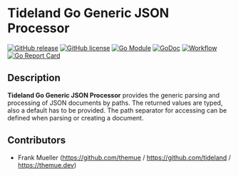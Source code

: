 # Tideland Go Generic JSON Processor

[![GitHub release](https://img.shields.io/github/release/tideland/go-gjp.svg)](https://github.com/tideland/go-gjp)
[![GitHub license](https://img.shields.io/badge/license-New%20BSD-blue.svg)](https://raw.githubusercontent.com/tideland/go-gjp/master/LICENSE)
[![Go Module](https://img.shields.io/github/go-mod/go-version/tideland/go-gjp)](https://github.com/tideland/go-gjp/blob/master/go.mod)
[![GoDoc](https://godoc.org/tideland.dev/go/gjp?status.svg)](https://pkg.go.dev/mod/tideland.dev/go/gjp?tab=packages)
[![Workflow](https://img.shields.io/github/workflow/status/tideland/go-gjp/Go)](https://github.com/tideland/go-gjp/actions/)
[![Go Report Card](https://goreportcard.com/badge/github.com/tideland/go-gjp)](https://goreportcard.com/report/tideland.dev/go/gjp)

## Description

**Tideland Go Generic JSON Processor** provides the generic parsing and 
processing of JSON documents by paths. The returned values are typed, also 
a default has to be provided. The path separator for accessing can be defined
when parsing or creating a document.

## Contributors

- Frank Mueller (https://github.com/themue / https://github.com/tideland / https://themue.dev)
